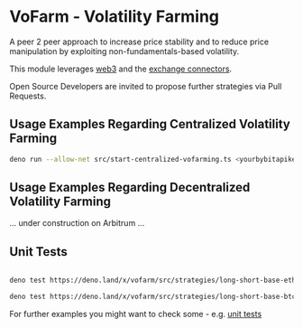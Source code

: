 # VoFarm - Volatility Farming
A peer 2 peer approach to increase price stability and to reduce price manipulation by exploiting non-fundamentals-based volatility.   

This module leverages [web3](https://deno.land/x/web3) and the [exchange connectors](https://deno.land/x/exchange_connectors).  

Open Source Developers are invited to propose further strategies via Pull Requests.   

## Usage Examples Regarding Centralized Volatility Farming
```sh
deno run --allow-net src/start-centralized-vofarming.ts <yourbybitapikey> <yourbybitapisecret> BybitConnector LongShortExploitStrategy
```

## Usage Examples Regarding Decentralized Volatility Farming
... under construction on Arbitrum ... 

## Unit Tests

```sh  

deno test https://deno.land/x/vofarm/src/strategies/long-short-base-eth-strategy.spec.ts  

deno test https://deno.land/x/vofarm/src/strategies/long-short-base-btc-strategy.spec.ts  

```

For further examples you might want to check some - e.g. [unit tests](https://github.com/distributed-ledger-technology/vofarm-centralized-variant-as-template/blob/main/src/long-short-exploit-strategy.spec.ts)
